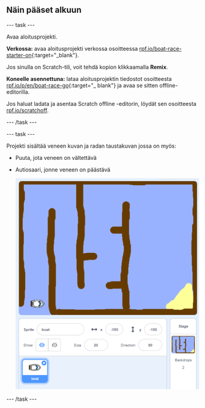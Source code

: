 ## Näin pääset alkuun

\--- task \---

Avaa aloitusprojekti.

**Verkossa:** avaa aloitusprojekti verkossa osoitteessa [rpf.io/boat-race-starter-on](http://rpf.io/boat-race-starter-on){:target="_blank"}.

Jos sinulla on Scratch-tili, voit tehdä kopion klikkaamalla **Remix**.

**Koneelle asennettuna:** lataa aloitusprojektin tiedostot osoitteesta [rpf.io/p/en/boat-race-go](http://rpf.io/p/en/boat-race-go){:target="_ blank"} ja avaa se sitten offline-editorilla.

Jos haluat ladata ja asentaa Scratch offline -editorin, löydät sen osoitteesta [rpf.io/scratchoff](http://rpf.io/scratchoff).

\--- /task \---

\--- task \---

Projekti sisältää veneen kuvan ja radan taustakuvan jossa on myös:

- Puuta, jota veneen on vältettävä
- Autiosaari, jonne veneen on päästävä
    
    ![kuvakaappaus](images/boat-starter.png)

\--- /task \---